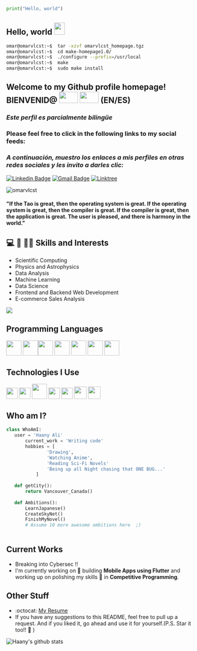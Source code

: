  ```python
print("Hello, world")	
 ```

## Hello, world  <img src="https://media.giphy.com/media/hvRJCLFzcasrR4ia7z/giphy.gif" width="28px" height="32px">

 ```bash
omar@omarvlcst:~$  tar -xzvf omarvlcst_homepage.tgz
omar@omarvlcst:~$  cd make-homepage1.0/
omar@omarvlcst:~$  ./configure --prefix=/usr/local
omar@omarvlcst:~$  make
omar@omarvlcst:~$  sudo make install
 ```

## Welcome to my Github profile homepage! BIENVENID@   <img src="https://flagpedia.net/data/flags/w580/gb.webp" width="50" height="30" />  <img src="https://flagpedia.net/data/flags/w580/es.webp" width="50" height="30" /> (EN/ES) 

### *Este perfil es parcialmente bilingüe*
     
<h3> Please feel free to click in the following links to my social feeds: </h3>

### *A continuación, muestro los enlaces a mis perfiles en otras redes sociales y les invito a darles clic:*

[![Linkedin Badge](https://img.shields.io/badge/-omarvlcst-blue?style=flat-square&logo=Linkedin&logoColor=white&link=https://www.linkedin.com/in/omarvlcst)](https://www.linkedin.com/in/omarvlcst) [![Gmail Badge](https://img.shields.io/badge/-omarvlcst@gmail.com-c14438?style=flat-square&logo=Gmail&logoColor=white&link=mailto:omarvlcst@gmail.com)](mailto:omarvlcst@gmail.com) [![Linktree](https://img.shields.io/badge/linktree-grey?style=for-the-badge&logo=linktree&link=https://linktr.ee/omarvlcst)](https://linktr.ee/omarvlcst)

[//]: # "[![Youtube Channel](https://img.shields.io/badge/-The%20Broke%20Coder-c14438?style=flat-square&logo=Youtube&link=https://www.youtube.com/channel/UCietjxpksncMdOUkycv5nqA)](https://www.youtube.com/channel/UCietjxpksncMdOUkycv5nqA)"

<p align="left"> <img src="https://komarev.com/ghpvc/?username=omarvlcst" alt="omarvlcst" /> </p>

<h4> "If the Tao is great, then the operating system is great. If the operating system is great, then the compiler is great. If the compiler is great, then the application is great. The user is pleased, and there is harmony in the world." </h4> 

## :computer: 🏢 👨‍💼 Skills and Interests
* Scientific Computing
* Physics and Astrophysics
* Data Analysis
* Machine Learning
* Data Science
* Frontend and Backend Web Development
* E-commerce Sales Analysis

<img src = "https://github-readme-stats.vercel.app/api/top-langs/?username=omarvlcst&layout=compact">

## Programming Languages
<img src = 'https://github.com/MarikIshtar007/MarikIshtar007/blob/master/images/python2.png' height='40'/>  <img src = 'https://upload.wikimedia.org/wikipedia/commons/thumb/b/b8/Fortran_logo.svg/800px-Fortran_logo.svg.png' height='40'/><img src = 'https://github.com/MarikIshtar007/MarikIshtar007/blob/master/images/cpp.svg' width='40'/>   <img src = 'https://github.com/MarikIshtar007/MarikIshtar007/blob/master/images/html.svg' width='40'/>   <img src = 'https://github.com/MarikIshtar007/MarikIshtar007/blob/master/images/css.svg' width='40'/> <img src = 'https://github.com/MarikIshtar007/MarikIshtar007/blob/master/images/js.svg' width='40'/>
 <img src = 'https://github.com/MarikIshtar007/MarikIshtar007/blob/master/images/sql.svg' width='40'/> 
 
 ## Technologies I Use
 <img src = 'https://github.com/MarikIshtar007/MarikIshtar007/blob/master/images/pycharm.svg' width='30'/> <img src = 'https://github.com/MarikIshtar007/MarikIshtar007/blob/master/images/flutter-logo.svg' width='30'/> <img src = 'https://github.com/MarikIshtar007/MarikIshtar007/blob/master/images/django.svg' height='40'/> <img src = 'https://github.com/MarikIshtar007/MarikIshtar007/blob/master/images/flask.png' width='30'/> <img src = 'https://github.com/MarikIshtar007/MarikIshtar007/blob/master/images/git.svg' width='30'/> <img src = 'https://github.com/MarikIshtar007/MarikIshtar007/blob/master/images/nodejs.svg' width='33'/> <img src = 'https://github.com/MarikIshtar007/MarikIshtar007/blob/master/images/react.svg' width='33'/>
 
 ## Who am I?
 ```python
 class WhoAmI:
 	user = 'Haany Ali'
		current_work = 'Writing code'
		hobbies = [
				'Drawing',
				'Watching Anime',
				'Reading Sci-Fi Novels'
				'Being up all Night chasing that ONE BUG...'
			]
	
	def getCity():
		return Vancouver_Canada()
	
	def Ambitions():
		LearnJapanese()
		CreateSkyNet()
		FinishMyNovel()
		# Assume 10 more awesome ambitions here  ;)
	
 ```
 
## Current Works
 * Breaking into Cybersec !!
 * I'm currently working on 🔭 building **Mobile Apps using Flutter** and working up on polishing my skills 🌱 in **Competitive Programming**.
 
## Other Stuff
  - :octocat: [My Resume](https://drive.google.com/file/d/1tFL1gHFPw3MXzfW98oQEFjs2jQSGiVjw/view?usp=share_link)
  - If you have any suggestions to this README, feel free to pull up a request. And if you liked it, go ahead and use it for yourself.(P.S. Star it too!! :grimacing: )

![Haany's github stats](https://github-readme-stats.vercel.app/api?username=MarikIshtar007&show_icons=true&hide=[%22issues%22])
 
 
